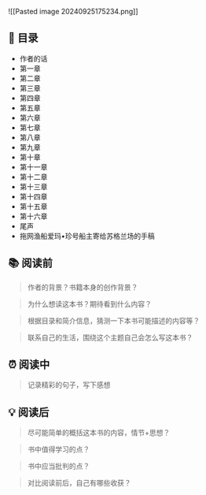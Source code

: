 ![[Pasted image 20240925175234.png]]
## 📑 目录
* 作者的话  
* 第一章  
* 第二章  
* 第三章  
* 第四章  
* 第五章  
* 第六章  
* 第七章  
* 第八章  
* 第九章  
* 第十章  
* 第十一章  
* 第十二章  
* 第十三章  
* 第十四章  
* 第十五章  
* 第十六章  
* 尾声  
* 拖网渔船爱玛•珍号船主寄给苏格兰场的手稿
## 📚 阅读前
> 作者的背景？书籍本身的创作背景？

> 为什么想读这本书？期待看到什么内容？

> 根据目录和简介信息，猜测一下本书可能描述的内容等？

> 联系自己的生活，围绕这个主题自己会怎么写这本书？
## ⏰ 阅读中
> 记录精彩的句子，写下感想
##  💡 阅读后
> 尽可能简单的概括这本书的内容，情节+思想？

> 书中值得学习的点？

> 书中应当批判的点？

> 对比阅读前后，自己有哪些收获？ 
